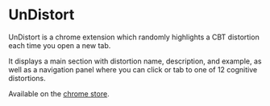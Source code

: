 # UnDistort

UnDistort is a chrome extension which randomly highlights a CBT distortion each time you open a new tab.

It displays a main section with distortion name, description, and example, as well as a navigation panel where you can click or tab to one of 12 cognitive distortions.

Available on the [chrome store](https://chrome.google.com/webstore/detail/undistort-highlight-cbt-m/mpdlhnbcfcjnaoocgmommibnnlgeeekf).